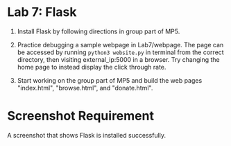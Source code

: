 # Lab 7: Flask

1. Install Flask by following directions in group part of MP5.

2. Practice debugging a sample webpage in Lab7/webpage. The page can be accessed by running `python3 website.py` in terminal from the correct directory, then visiting external_ip:5000 in a browser. Try changing the home page to instead display the click through rate.

3. Start working on the group part of MP5 and build the web pages "index.html", "browse.html", and "donate.html".

# Screenshot Requirement

A screenshot that shows Flask is installed successfully.